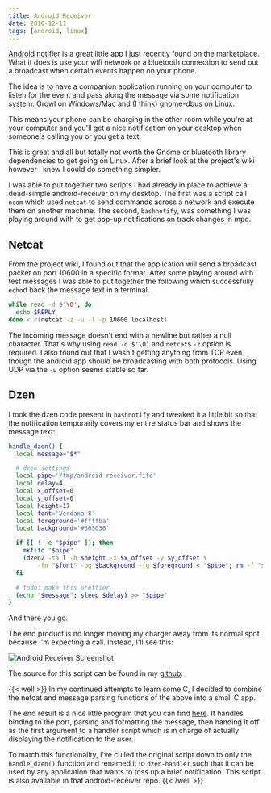 ```yaml
---
title: Android Receiver
date: 2010-12-11
tags: [android, linux]
---
```


[Android notifier][] is a great little app I just recently found on the 
marketplace. What it does is use your wifi network or a bluetooth 
connection to send out a broadcast when certain events happen on your 
phone.

The idea is to have a companion application running on your computer to 
listen for the event and pass along the message via some notification 
system: Growl on Windows/Mac and (I think) gnome-dbus on Linux.

This means your phone can be charging in the other room while you're at 
your computer and you'll get a nice notification on your desktop when 
someone's calling you or you get a text.

This is great and all but totally not worth the Gnome or bluetooth 
library dependencies to get going on Linux. After a brief look at the 
project's wiki however I knew I could do something simpler.

I was able to put together two scripts I had already in place to achieve 
a dead-simple android-receiver on my desktop. The first was a script 
call `ncom` which used `netcat` to send commands across a network and 
execute them on another machine. The second, `bashnotify`, was something 
I was playing around with to get pop-up notifications on track changes 
in mpd.

## Netcat

From the project wiki, I found out that the application will send a 
broadcast packet on port 10600 in a specific format. After some playing 
around with test messages I was able to put together the following which 
successfully `echo`d back the message text in a terminal.

```bash 
while read -d $'\0'; do
  echo $REPLY
done < <(netcat -z -u -l -p 10600 localhost)
```

The incoming message doesn't end with a newline but rather a null 
character. That's why using `read -d $'\0'` and `netcat`s `-z` option is 
required. I also found out that I wasn't getting anything from TCP even 
though the android app should be broadcasting with both protocols. Using 
UDP via the `-u` option seems stable so far.

## Dzen

I took the dzen code present in `bashnotify` and tweaked it a little bit 
so that the notification temporarily covers my entire status bar and 
shows the message text:

```bash 
handle_dzen() {
  local message="$*"

  # dzen settings
  local pipe='/tmp/android-receiver.fifo'
  local delay=4
  local x_offset=0
  local y_offset=0
  local height=17
  local font='Verdana-8'
  local foreground='#ffffba'
  local background='#303030'

  if [[ ! -e "$pipe" ]]; then
    mkfifo "$pipe"
    (dzen2 -ta l -h $height -x $x_offset -y $y_offset \
        -fn "$font" -bg $background -fg $foreground < "$pipe"; rm -f "$pipe") &
  fi

  # todo: make this prettier
  (echo "$message"; sleep $delay) >> "$pipe"
}
```

And there you go.

The end product is no longer moving my charger away from its normal 
spot because I'm expecting a call. Instead, I'll see this:

![Android Receiver Screenshot](https://images.pbrisbin.com/android_receiver/android_receiver.png)

The source for this script can be found in my [github][].

{{< well >}}
In my continued attempts to learn some C, I decided to combine the 
netcat and message parsing functions of the above into a small C app.

The end result is a nice little program that you can find 
[here][android-receiver]. It handles binding to the port, parsing and 
formatting the message, then handing it off as the first argument to a 
handler script which is in charge of actually displaying the 
notification to the user.

To match this functionality, I've culled the original script down to 
only the `handle_dzen()` function and renamed it to `dzen-handler` such 
that it can be used by any application that wants to toss up a brief 
notification. This script is also available in that android-receiver 
repo.
{{< /well >}}

[Android notifier]: http://code.google.com/p/android-notifier/ "android notifier"
[github]:           https://github.com/pbrisbin/scripts/blob/e94b24edd89f26b19c88e6d81d8ea7332358f937/android-receiver "my github"
[android-receiver]: https://github.com/pbrisbin/android-receiver "android receiver"
